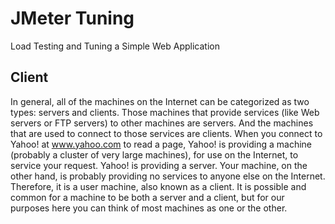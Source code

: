 # JMeter Tuning
Load Testing and Tuning a Simple Web Application

## Client
In general, all of the machines on the Internet can be categorized as two types: servers and clients. Those machines that provide services (like Web servers or FTP servers) to other machines are servers. And the machines that are used to connect to those services are clients. When you connect to Yahoo! at www.yahoo.com to read a page, Yahoo! is providing a machine (probably a cluster of very large machines), for use on the Internet, to service your request. Yahoo! is providing a server. Your machine, on the other hand, is probably providing no services to anyone else on the Internet. Therefore, it is a user machine, also known as a client. It is possible and common for a machine to be both a server and a client, but for our purposes here you can think of most machines as one or the other.
